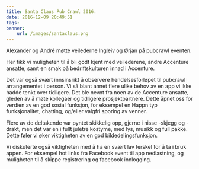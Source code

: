 ```yaml
---
title: Santa Claus Pub Crawl 2016.
date: 2016-12-09 20:49:51
tags:
banner: 
    url: /images/santaclaus.png
---
```


Alexander og André møtte veilederne Ingleiv og Ørjan på pubcrawl eventen.

Her fikk vi muligheten til å bli godt kjent med veilederene, andre Accenture ansatte, samt en smak på bedriftskulturen innad i Accenture.

Det var også svært innsinsrikt å observere hendelsesforløpet til pubcrawl arrangementet i person. Vi så blant annet flere ulike behov av en app vi ikke hadde tenkt over tidligere. Det ble nevnt fra noen av de Accenture ansatte, gleden av å møte kollegaer og tidligere prosjektpartnere. Dette åpnet oss for verdien av en god sosial funksjon, for eksempel en Happn typ funksjonalitet, chatting, og/eller valgfri sporing av venner.

Flere av de deltakende var pyntet skikkelig opp, gjerne i nisse -skjegg og -drakt, men det var en i fullt juletre kostyme, med lys, musikk og full pakke. Dette føler vi øker viktigheten av en god bildedelingsfunksjon.

Vi diskuterte også viktigheten med å ha en svært lav terskel for å ta i bruk appen. For eksempel hot links fra Facebook event til app nedlastning, og muligheten til å skippe registrering og facebook innlogging.
